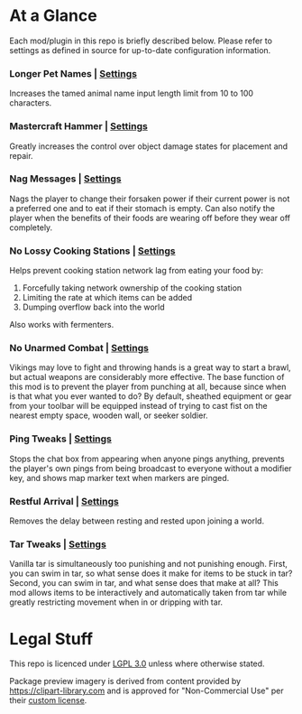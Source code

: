 # At a Glance

Each mod/plugin in this repo is briefly described below. Please refer to settings as defined in source for up-to-date configuration information.

### Longer Pet Names | [Settings](LongerPetNames/LongerPetNames.cs)

Increases the tamed animal name input length limit from 10 to 100 characters.

### Mastercraft Hammer | [Settings](MastercraftHammer/MastercraftHammer.cs)

Greatly increases the control over object damage states for placement and repair.

### Nag Messages | [Settings](NagMessages/NagMessages.cs)

Nags the player to change their forsaken power if their current power is not a preferred one and to eat if their stomach is empty. Can also notify the player when the benefits of their foods are wearing off before they wear off completely.

### No Lossy Cooking Stations | [Settings](NoLossyCookingStations/NoLossyCookingStations.cs)

Helps prevent cooking station network lag from eating your food by:
1. Forcefully taking network ownership of the cooking station
2. Limiting the rate at which items can be added
3. Dumping overflow back into the world

Also works with fermenters.

### No Unarmed Combat | [Settings](NoUnarmedCombat/NoUnarmedCombat.cs)

Vikings may love to fight and throwing hands is a great way to start a brawl, but actual weapons are considerably more effective. The base function of this mod is to prevent the player from punching at all, because since when is that what you ever wanted to do? By default, sheathed equipment or gear from your toolbar will be equipped instead of trying to cast fist on the nearest empty space, wooden wall, or seeker soldier.

### Ping Tweaks | [Settings](PingTweaks/PingTweaks.cs)

Stops the chat box from appearing when anyone pings anything, prevents the player's own pings from being broadcast to everyone without a modifier key, and shows map marker text when markers are pinged.

### Restful Arrival | [Settings](RestfulArrival/RestfulArrival.cs)

Removes the delay between resting and rested upon joining a world.

### Tar Tweaks | [Settings](TarTweaks/TarTweaks.cs)

Vanilla tar is simultaneously too punishing and not punishing enough. First, you can swim in tar, so what sense does it make for items to be stuck in tar? Second, you can swim in tar, and what sense does that make at all? This mod allows items to be interactively and automatically taken from tar while greatly restricting movement when in or dripping with tar.

# Legal Stuff

This repo is licenced under [LGPL 3.0](LICENCE.md) unless where otherwise stated.

Package preview imagery is derived from content provided by https://clipart-library.com and is approved for "Non-Commercial Use" per their [custom license](http://clipart-library.com/terms.html).
